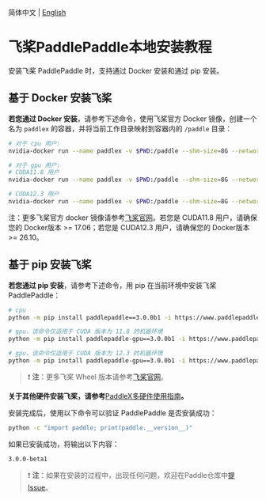 简体中文 | [English](paddlepaddle_install_en.md)

# 飞桨PaddlePaddle本地安装教程



安装飞桨 PaddlePaddle 时，支持通过 Docker 安装和通过 pip 安装。

## 基于 Docker 安装飞桨
**若您通过 Docker 安装**，请参考下述命令，使用飞桨官方 Docker 镜像，创建一个名为 `paddlex` 的容器，并将当前工作目录映射到容器内的 `/paddle` 目录：

```bash
# 对于 cpu 用户:
nvidia-docker run --name paddlex -v $PWD:/paddle --shm-size=8G --network=host -it registry.baidubce.com/paddlepaddle/paddle:3.0.0b1 /bin/bash

# 对于 gpu 用户:
# CUDA11.8 用户
nvidia-docker run --name paddlex -v $PWD:/paddle --shm-size=8G --network=host -it registry.baidubce.com/paddlepaddle/paddle:3.0.0b1-gpu-cuda11.8-cudnn8.6-trt8.5 /bin/bash

# CUDA12.3 用户
nvidia-docker run --name paddlex -v $PWD:/paddle --shm-size=8G --network=host -it registry.baidubce.com/paddlepaddle/paddle:3.0.0b1-gpu-cuda12.3-cudnn9.0-trt8.6 /bin/bash
```
注：更多飞桨官方 docker 镜像请参考[飞桨官网](https://www.paddlepaddle.org.cn/install/quick?docurl=/documentation/docs/zh/install/docker/linux-docker.html)。若您是 CUDA11.8 用户，请确保您的 Docker版本 >= 17.06；若您是 CUDA12.3 用户，请确保您的 Docker版本 >= 26.10。

## 基于 pip 安装飞桨
**若您通过 pip 安装**，请参考下述命令，用 pip 在当前环境中安装飞桨 PaddlePaddle：

```bash
# cpu
python -m pip install paddlepaddle==3.0.0b1 -i https://www.paddlepaddle.org.cn/packages/stable/cpu/

# gpu，该命令仅适用于 CUDA 版本为 11.8 的机器环境
python -m pip install paddlepaddle-gpu==3.0.0b1 -i https://www.paddlepaddle.org.cn/packages/stable/cu118/

# gpu，该命令仅适用于 CUDA 版本为 12.3 的机器环境
python -m pip install paddlepaddle-gpu==3.0.0b1 -i https://www.paddlepaddle.org.cn/packages/stable/cu123/
```
> ❗ **注**：更多飞桨 Wheel 版本请参考[飞桨官网](https://www.paddlepaddle.org.cn/install/quick?docurl=/documentation/docs/zh/install/pip/linux-pip.html)。

**关于其他硬件安装飞桨，请参考**[PaddleX多硬件使用指南](../other_devices_support/multi_devices_use_guide.md)**。**

安装完成后，使用以下命令可以验证 PaddlePaddle 是否安装成功：

```bash
python -c "import paddle; print(paddle.__version__)"
```
如果已安装成功，将输出以下内容：

```bash
3.0.0-beta1
```

> ❗ **注**：如果在安装的过程中，出现任何问题，欢迎在Paddle仓库中[提Issue](https://github.com/PaddlePaddle/Paddle/issues)。
